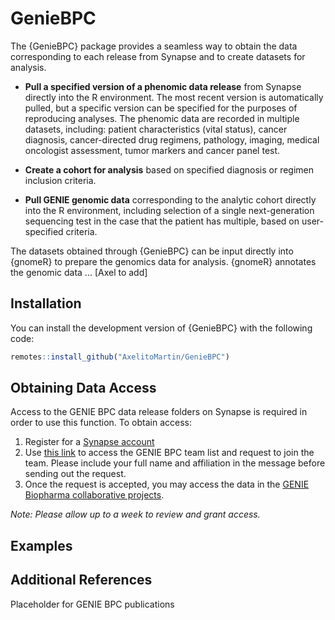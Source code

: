 # GenieBPC

The {GenieBPC} package provides a seamless way to obtain the data corresponding to each release from Synapse and to create datasets for analysis.

* **Pull a specified version of a phenomic data release** from Synapse directly into the R environment. The most recent version is automatically pulled, but a specific version can be specified for the purposes of reproducing analyses. The phenomic data are recorded in multiple datasets, including: patient characteristics (vital status), cancer diagnosis, cancer-directed drug regimens, pathology, imaging, medical oncologist assessment, tumor markers and cancer panel test. 

* **Create a cohort for analysis** based on specified diagnosis or regimen inclusion criteria. 

* **Pull GENIE genomic data** corresponding to the analytic cohort directly into the R environment, including selection of a single next-generation sequencing test in the case that the patient has multiple, based on user-specified criteria.

The datasets obtained through {GenieBPC} can be input directly into {gnomeR} to prepare the genomics data for analysis. {gnomeR} annotates the genomic data ... [Axel to add]

## Installation

You can install the development version of {GenieBPC} with the following code:

``` r
remotes::install_github("AxelitoMartin/GenieBPC")
```

## Obtaining Data Access

Access to the GENIE BPC data release folders on Synapse is required in order to use this function. To obtain access:
1. Register for a [Synapse account](https://www.synapse.org/#!Reigster0)
2. Use [this link](https://www.synapse.org/#!Team:3399797) to access the GENIE BPC team list and request to join the team. Please include your full name and affiliation in the message before sending out the request.
3. Once the request is accepted, you may access the data in the [GENIE Biopharma collaborative projects](https://www.synapse.org/#!Synapse:syn21226493).

*Note: Please allow up to a week to review and grant access.*

## Examples

## Additional References 

Placeholder for GENIE BPC publications